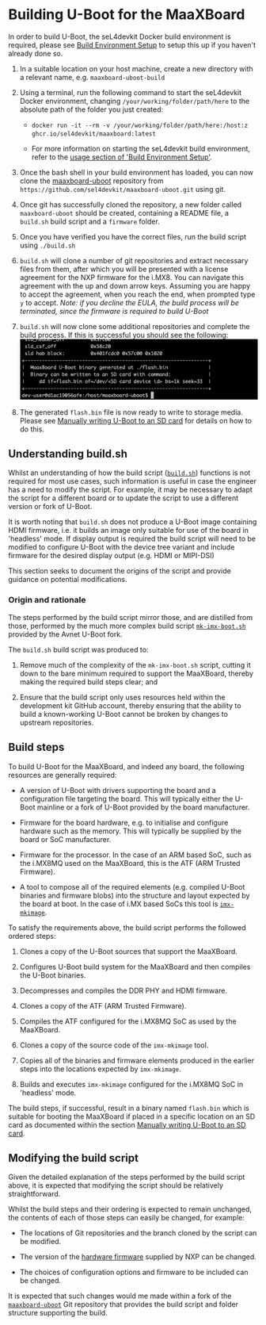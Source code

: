 # Building U-Boot for the MaaXBoard

In order to build U-Boot, the seL4devkit Docker build environment is required, please see [Build Environment Setup](../build_environment_setup.md) to setup this up if you haven't already done so.

1. In a suitable location on your host machine, create a new directory with a relevant name, e.g. `maaxboard-uboot-build`

2. Using a terminal, run the following command to start the seL4devkit Docker environment, changing `/your/working/folder/path/here` to the absolute path of the folder you just created:

    - `docker run -it --rm -v /your/working/folder/path/here:/host:z ghcr.io/sel4devkit/maaxboard:latest`

    - For more information on starting the seL4devkit build environment, refer to the [usage section of 'Build Environment Setup'](../build_environment_setup.md#usage).

3. Once the bash shell in your build environment has loaded, you can now clone the [maaxboard-uboot](https://github.com/sel4devkit/maaxboard-uboot) repository from `https://github.com/sel4devkit/maaxboard-uboot.git` using git.

4. Once git has successfully cloned the repository, a new folder called `maaxboard-uboot` should be created, containing a README file, a `build.sh` build script and a `firmware` folder.

5. Once you have verified you have the correct files, run the build script using `./build.sh`

6. `build.sh` will clone a number of git repositories and extract necessary files from them, after which you will be presented with a license agreement for the NXP firmware for the i.MX8. You can navigate this agreement with the up and down arrow keys. Assuming you are happy to accept the agreement, when you reach the end, when prompted type `y` to accept. *Note: if you decline the EULA, the build process will be terminated, since the firmware is required to build U-Boot*

7. `build.sh` will now clone some additional repositories and complete the build process. If this is successful you should see the following:
![successful-uboot-build](../figures/successful-uboot-build.png)

8. The generated `flash.bin` file is now ready to write to storage media. Please see [Manually writing U-Boot to an SD card](./writing_uboot_to_sd_card.md) for details on how to do this.

## Understanding build.sh

Whilst an understanding of how the build script ([`build.sh`](https://github.com/sel4devkit/maaxboard-uboot/blob/main/build.sh)) functions is not required for most use cases, such information is useful in case the engineer has a need to modify the script. For example, it may be necessary to adapt the script for a different board or to update the script to use a different version or fork of U-Boot.

It is worth noting that `build.sh` does not produce a U-Boot image containing HDMI firmware, i.e. it builds an image only suitable for use of the board in 'headless' mode. If display output is required the build script will need to be modified to configure U-Boot with the device tree variant and include firmware for the desired display output (e.g. HDMI or MIPI-DSI)

This section seeks to document the origins of the script and provide guidance on potential modifications.

### Origin and rationale

The steps performed by the build script mirror those, and are distilled from those, performed by the much more complex build script [`mk-imx-boot.sh`](https://github.com/Avnet/uboot-imx/blob/maaxboard_v2020.04_5.4.24_2.1.0/mk-imx-boot.sh) provided by the Avnet U-Boot fork.

The `build.sh` build script was produced to:

1. Remove much of the complexity of the `mk-imx-boot.sh` script, cutting it down to the bare minimum required to support the MaaXBoard, thereby making the required build steps clear; and

2. Ensure that the build script only uses resources held within the development kit GitHub account, thereby ensuring that the ability to build a known-working U-Boot cannot be broken by changes to upstream repositories.

## Build steps

To build U-Boot for the MaaXBoard, and indeed any board, the following resources are generally required:

- A version of U-Boot with drivers supporting the board and a configuration file targeting the board. This will typically either the U-Boot mainline or a fork of U-Boot provided by the board manufacturer.

- Firmware for the board hardware, e.g. to initialise and configure hardware such as the memory. This will typically be supplied by the board or SoC manufacturer.

- Firmware for the processor. In the case of an ARM based SoC, such as the i.MX8MQ used on the MaaXBoard, this is the ATF (ARM Trusted Firmware).

- A tool to compose all of the required elements (e.g. compiled U-Boot binaries and firmware blobs) into the structure and layout expected by the board at boot. In the case of i.MX based SoCs this tool is [`imx-mkimage`](https://github.com/sel4devkit/imx-mkimage).

To satisfy the requirements above, the build script performs the followed ordered steps:

1. Clones a copy of the U-Boot sources that support the MaaXBoard.

2. Configures U-Boot build system for the MaaXBoard and then compiles the U-Boot binaries.

3. Decompresses and compiles the DDR PHY and HDMI firmware.

4. Clones a copy of the ATF (ARM Trusted Firmware).

5. Compiles the ATF configured for the i.MX8MQ SoC as used by the MaaXBoard.

6. Clones a copy of the source code of the `imx-mkimage` tool.

7. Copies all of the binaries and firmware elements produced in the earlier steps into the locations expected by `imx-mkimage`.

8. Builds and executes `imx-mkimage` configured for the i.MX8MQ SoC in 'headless' mode.

The build steps, if successful, result in a binary named `flash.bin` which is suitable for booting the MaaXBoard if placed in a specific location on an SD card as documented within the section [Manually writing U-Boot to an SD card](./writing_uboot_to_sd_card.md).

## Modifying the build script

Given the detailed explanation of the steps performed by the build script above, it is expected that modifying the script should be relatively straightforward.

Whilst the build steps and their ordering is expected to remain unchanged, the contents of each of those steps can easily be changed, for example:

- The locations of Git repositories and the branch cloned by the script can be modified.

- The version of the [hardware firmware](https://github.com/sel4devkit/maaxboard-uboot/tree/main/firmware) supplied by NXP can be changed.

- The choices of configuration options and firmware to be included can be changed.

It is expected that such changes would me made within a fork of the [`maaxboard-uboot`](https://github.com/sel4devkit/maaxboard-uboot) Git repository that provides the build script and folder structure supporting the build.
